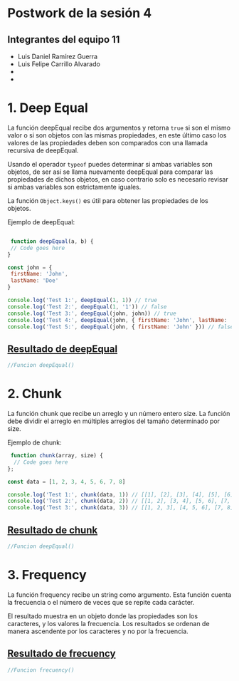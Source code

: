 # Postwork de la sesión 4

## Integrantes del equipo 11

- Luis Daniel Ramírez Guerra
- Luis Felipe Carrillo Alvarado
-
-


# 1. Deep Equal
La función deepEqual recibe dos argumentos y retorna `true` si son el mismo valor o si son objetos con las mismas propiedades, en este último caso los valores de las propiedades deben son comparados con una
llamada recursiva de deepEqual.

Usando el operador `typeof` puedes determinar si ambas variables son objetos, de ser así se llama nuevamente deepEqual para comparar las propiedades de dichos objetos, en caso contrario solo es necesario revisar si ambas variables son estrictamente iguales.

La función `Object.keys()` es útil para obtener las propiedades de los objetos.

Ejemplo de deepEqual:

```javascript

 function deepEqual(a, b) {
 // Code goes here
}

const john = {
 firstName: 'John',
 lastName: 'Doe'
}

console.log('Test 1:', deepEqual(1, 1)) // true
console.log('Test 2:', deepEqual(1, '1')) // false
console.log('Test 3:', deepEqual(john, john)) // true
console.log('Test 4:', deepEqual(john, { firstName: 'John', lastName: 'Doe' })) // true
console.log('Test 5:', deepEqual(john, { firstName: 'John' })) // false
```

## [Resultado de deepEqual](./deepEqual.js)

<!-- Aqui va el resultado de la funcion -->

```javascript
//Funcion deepEqual()

```


# 2. Chunk
La función chunk que recibe un arreglo y un número entero size. La función debe dividir el arreglo en múltiples arreglos del tamaño determinado por size.

Ejemplo de chunk:

```javascript
 function chunk(array, size) {
  // Code goes here
};

const data = [1, 2, 3, 4, 5, 6, 7, 8]

console.log('Test 1:', chunk(data, 1)) // [[1], [2], [3], [4], [5], [6], [7], [8]]
console.log('Test 2:', chunk(data, 2)) // [[1, 2], [3, 4], [5, 6], [7, 8]]
console.log('Test 3:', chunk(data, 3)) // [[1, 2, 3], [4, 5, 6], [7, 8]]
```

## [Resultado de chunk](./chunk.js)

<!-- Aqui va el resultado de la funcion -->

```javascript
//Funcion deepEqual()

```


# 3. Frequency
La función frequency recibe un string como argumento. Esta función cuenta la frecuencia o el número de veces que se repite cada carácter.

El resultado muestra en un objeto donde las propiedades son los caracteres, y los valores la frecuencia. Los resultados se ordenan de manera ascendente por los caracteres y no por la frecuencia.

## [Resultado de frecuency](./frecuency.js)

<!-- Aqui va el resultado de la funcion -->

```javascript
//Funcion frecuency()

```


